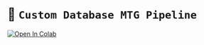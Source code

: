# 🐬 `Custom Database MTG Pipeline`
[![Open In Colab](https://colab.research.google.com/assets/colab-badge.svg)](https://colab.research.google.com/github/new-atlantis-dao/Metagenomics/blob/8503d74f9769b7201a174f203781e5d6b9f72cb9/notebooks/Custom_DB_MTG/CustomDB_MTG_Taxa_Profiling_v1.0.ipynb)

